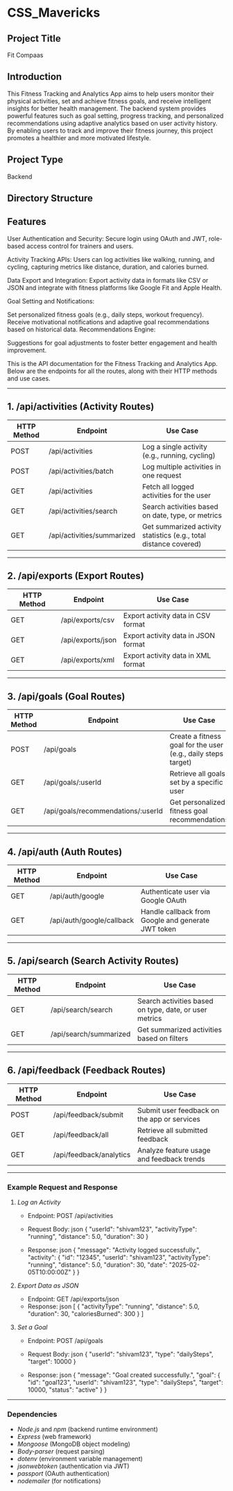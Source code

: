 # CSS_Mavericks

<h2>Project Title</h2>
Fit Compaas

<h2>Introduction</h2>
This Fitness Tracking and Analytics App aims to help users monitor their physical activities, set and achieve fitness goals, and receive intelligent insights for better health management. The backend system provides powerful features such as goal setting, progress tracking, and personalized recommendations using adaptive analytics based on user activity history. By enabling users to track and improve their fitness journey, this project promotes a healthier and more motivated lifestyle.


<h2>Project Type</h2>
 Backend

<h2>Directory Structure</h2>



<h2>Features</h2>

User Authentication and Security:
Secure login using OAuth and JWT, role-based access control for trainers and users.

Activity Tracking APIs:
Users can log activities like walking, running, and cycling, capturing metrics like distance, duration, and calories burned.

Data Export and Integration:
Export activity data in formats like CSV or JSON and integrate with fitness platforms like Google Fit and Apple Health.

Goal Setting and Notifications:

Set personalized fitness goals (e.g., daily steps, workout frequency).
Receive motivational notifications and adaptive goal recommendations based on historical data.
Recommendations Engine:

Suggestions for goal adjustments to foster better engagement and health improvement.

This is the API documentation for the Fitness Tracking and Analytics App. Below are the endpoints for all the routes, along with their HTTP methods and use cases.

---

## 1. /api/activities (Activity Routes)

| HTTP Method | Endpoint                  | Use Case                                                                  |
|-------------|---------------------------|---------------------------------------------------------------------------|
| POST        | /api/activities         | Log a single activity (e.g., running, cycling)                           |
| POST        | /api/activities/batch   | Log multiple activities in one request                                   |
| GET         | /api/activities         | Fetch all logged activities for the user                                 |
| GET         | /api/activities/search  | Search activities based on date, type, or metrics                        |
| GET         | /api/activities/summarized | Get summarized activity statistics (e.g., total distance covered)      |

---

## 2. /api/exports (Export Routes)

| HTTP Method | Endpoint           | Use Case                                                                  |
|-------------|---------------------|---------------------------------------------------------------------------|
| GET         | /api/exports/csv  | Export activity data in CSV format                                        |
| GET         | /api/exports/json | Export activity data in JSON format                                       |
| GET         | /api/exports/xml  | Export activity data in XML format                                        |

---

## 3. /api/goals (Goal Routes)

| HTTP Method | Endpoint                         | Use Case                                                                  |
|-------------|-----------------------------------|---------------------------------------------------------------------------|
| POST        | /api/goals                     | Create a fitness goal for the user (e.g., daily steps target)            |
| GET         | /api/goals/:userId             | Retrieve all goals set by a specific user                                 |
| GET         | /api/goals/recommendations/:userId | Get personalized fitness goal recommendations                        |

---

## 4. /api/auth (Auth Routes)

| HTTP Method | Endpoint                         | Use Case                                                                  |
|-------------|-----------------------------------|---------------------------------------------------------------------------|
| GET         | /api/auth/google               | Authenticate user via Google OAuth                                        |
| GET         | /api/auth/google/callback      | Handle callback from Google and generate JWT token                       |

---

## 5. /api/search (Search Activity Routes)

| HTTP Method | Endpoint                         | Use Case                                                                  |
|-------------|-----------------------------------|---------------------------------------------------------------------------|
| GET         | /api/search/search             | Search activities based on type, date, or user metrics                   |
| GET         | /api/search/summarized         | Get summarized activities based on filters                               |

---

## 6. /api/feedback (Feedback Routes)

| HTTP Method | Endpoint                         | Use Case                                                                  |
|-------------|-----------------------------------|---------------------------------------------------------------------------|
| POST        | /api/feedback/submit           | Submit user feedback on the app or services                               |
| GET         | /api/feedback/all              | Retrieve all submitted feedback                                           |
| GET         | /api/feedback/analytics        | Analyze feature usage and feedback trends                                 |

---

### Example Request and Response

1. *Log an Activity*
   - Endpoint: POST /api/activities
   - Request Body:
     json
     {
       "userId": "shivam123",
       "activityType": "running",
       "distance": 5.0,
       "duration": 30
     }
     
   - Response:
     json
     {
       "message": "Activity logged successfully.",
       "activity": {
         "id": "12345",
         "userId": "shivam123",
         "activityType": "running",
         "distance": 5.0,
         "duration": 30,
         "date": "2025-02-05T10:00:00Z"
       }
     }
     

2. *Export Data as JSON*
   - Endpoint: GET /api/exports/json
   - Response:
     json
     [
       {
         "activityType": "running",
         "distance": 5.0,
         "duration": 30,
         "caloriesBurned": 300
       }
     ]
     

3. *Set a Goal*
   - Endpoint: POST /api/goals
   - Request Body:
     json
     {
       "userId": "shivam123",
       "type": "dailySteps",
       "target": 10000
     }
     
   - Response:
     json
     {
       "message": "Goal created successfully.",
       "goal": {
         "id": "goal123",
         "userId": "shivam123",
         "type": "dailySteps",
         "target": 10000,
         "status": "active"
       }
     }
     

---

### Dependencies

- *Node.js* and *npm* (backend runtime environment)
- *Express* (web framework)
- *Mongoose* (MongoDB object modeling)
- *Body-parser* (request parsing)
- *dotenv* (environment variable management)
- *jsonwebtoken* (authentication via JWT)
- *passport* (OAuth authentication)
- *nodemailer* (for notifications)